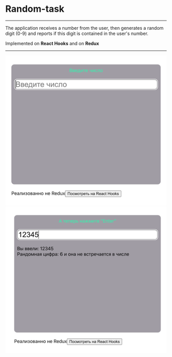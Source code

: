 # Random-task

___

The application receives a number from the user, then generates a random digit (0-9) and reports if this digit is contained in the user's number.

Implemented on **React Hooks** and on **Redux**
___

![](public/freeView.png)
![](public/view.png)
